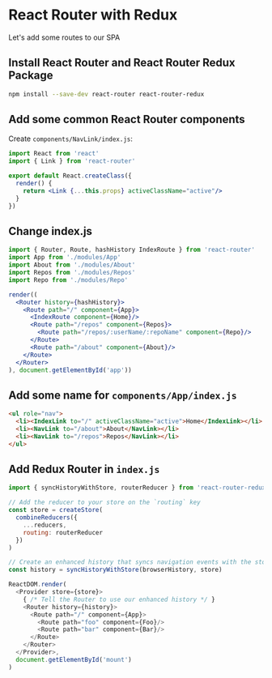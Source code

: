 # React Router with Redux
Let's add some routes to our SPA

## Install React Router and React Router Redux Package

```bash
npm install --save-dev react-router react-router-redux
```

## Add some common React Router components
Create `components/NavLink/index.js`:

```jsx
import React from 'react'
import { Link } from 'react-router'

export default React.createClass({
  render() {
    return <Link {...this.props} activeClassName="active"/>
  }
})
```

## Change index.js

```jsx
import { Router, Route, hashHistory IndexRoute } from 'react-router'
import App from './modules/App'
import About from './modules/About'
import Repos from './modules/Repos'
import Repo from './modules/Repo'

render((
  <Router history={hashHistory}>
    <Route path="/" component={App}>
      <IndexRoute component={Home}/>
      <Route path="/repos" component={Repos}>
        <Route path="/repos/:userName/:repoName" component={Repo}/>
      </Route>
      <Route path="/about" component={About}/>
    </Route>
  </Router>
), document.getElementById('app'))
```

## Add some name for `components/App/index.js`

```html
<ul role="nav">
  <li><IndexLink to="/" activeClassName="active">Home</IndexLink></li>
  <li><NavLink to="/about">About</NavLink></li>
  <li><NavLink to="/repos">Repos</NavLink></li>
</ul>
```

## Add Redux Router in `index.js`

```js
import { syncHistoryWithStore, routerReducer } from 'react-router-redux'

// Add the reducer to your store on the `routing` key
const store = createStore(
  combineReducers({
    ...reducers,
    routing: routerReducer
  })
)

// Create an enhanced history that syncs navigation events with the store
const history = syncHistoryWithStore(browserHistory, store)

ReactDOM.render(
  <Provider store={store}>
    { /* Tell the Router to use our enhanced history */ }
    <Router history={history}>
      <Route path="/" component={App}>
        <Route path="foo" component={Foo}/>
        <Route path="bar" component={Bar}/>
      </Route>
    </Router>
  </Provider>,
  document.getElementById('mount')
)
```
